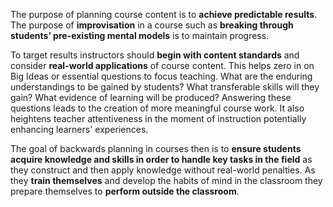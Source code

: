 The purpose of planning course content is to **achieve predictable results**. The purpose of **improvisation** in a course such as **breaking through students’ pre-existing mental models** is to maintain progress.

To target results instructors should **begin with content standards** and consider **real-world applications** of course content. This helps zero in on Big Ideas or essential questions to focus teaching. What are the enduring understandings to be gained by students? What transferable skills will they gain? What evidence of learning will be produced? Answering these questions leads to the creation of more meaningful course work. It also heightens teacher attentiveness in the moment of instruction potentially enhancing learners' experiences.

The goal of backwards planning in courses then is to **ensure students acquire knowledge and skills in order to handle key tasks in the field** as they construct and then apply knowledge without real-world penalties. As they **train themselves** and develop the habits of mind in the classroom they prepare themselves to **perform outside the classroom**.